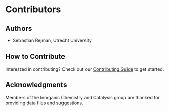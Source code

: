 # Contributors

## Authors

- Sebastian Rejman, Utrecht University

## How to Contribute

Interested in contributing? Check out our [Contributing Guide](../development/contributing.md) to get started.

## Acknowledgments

Members of the Inorganic Chemistry and Catalysis group are thanked for providing data files and suggestions.
